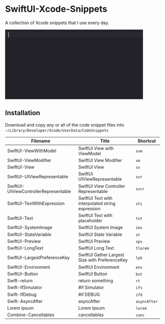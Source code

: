 # SwiftUI-Xcode-Snippets

A collection of Xcode snippets that I use every day.

![Demo 1](demo1.gif)

## Installation

Download and copy any or all of the code snippet files into `~/Library/Developer/Xcode/UserData/CodeSnippets`


| Filename | Title | Shortcut |
| -------- | ----- | -------- |
| SwiftUI-ViewWithModel | SwiftUI View with ViewModel | `svm` |
| SwiftUI-ViewModifier | SwiftUI View Modifier | `vm` |
| SwiftUI-View | SwiftUI View | `sv` |
| SwiftUI-UIViewRepresentable | SwiftUI UIViewRepresentable | `svr` |
| SwiftUI-UIViewControllerRepresentable | SwiftUI View Controller Representable | `svcr` |
| SwiftUI-TextWithExpression | SwiftUI Text with interpolated string expression | `sti` |
| SwiftUI-Text | SwiftUI Text with placeholder | `txt` |
| SwiftUI-SystemImage | SwiftUI System Image | `ims` |
| SwiftUI-StateVariable | SwiftUI State Variable | `st` |
| SwiftUI-Preview | SwiftUI Preview | `spv` |
| SwiftUI-LongText | SwiftUI Long Text | `tlorem` |
| SwiftUI-LargestPreferenceKey | SwiftUI Gather Largest Size with PreferenceKey | `lpk` |
| SwiftUI-Environment | SwiftUI Environment | `env` |
| SwiftUI-Button | SwiftUI Button | `but` |
| Swift-return | return something | `rt` |
| Swift-IfSimulator | #if Simulator | `ifs` |
| Swift-IfDebug | #if DEBUG | `ifd` |
| Swift-AsyncAfter | asyncAfter | `asyncAfter` |
| Lorem Ipsum | Lorem Ipsum | `lorem` |
| Combine-Cancellables | cancellables | `canc` |
